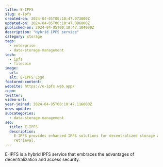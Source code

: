```yaml
---
title: E-IPFS
slug: e-ipfs
created-on: 2024-04-05T00:10:47.073000Z
updated-on: 2024-04-05T00:10:47.096000Z
published-on: 2024-04-05T00:10:47.104000Z
description: "Hybrid IPFS service"
category: storage
tags:
  - enterprise
  - data-storage-management
tech:
  - ipfs
  - filecoin
image:
  url:
  alt: E-IPFS Logo
featured-content:
website: https://e-ipfs.web.app/
repo:
twitter:
video-url:
year-joined: 2024-04-05T00:10:47.116000Z
news-update:
subcategories:
  - data-storage-management
seo:
  title: E-IPFS
  description:
    E-IPFS provides enhanced IPFS solutions for decentralized storage and
    retrieval.
---
```


E-IPFS is a hybrid IPFS service that embraces the advantages of decentralization and access security.
